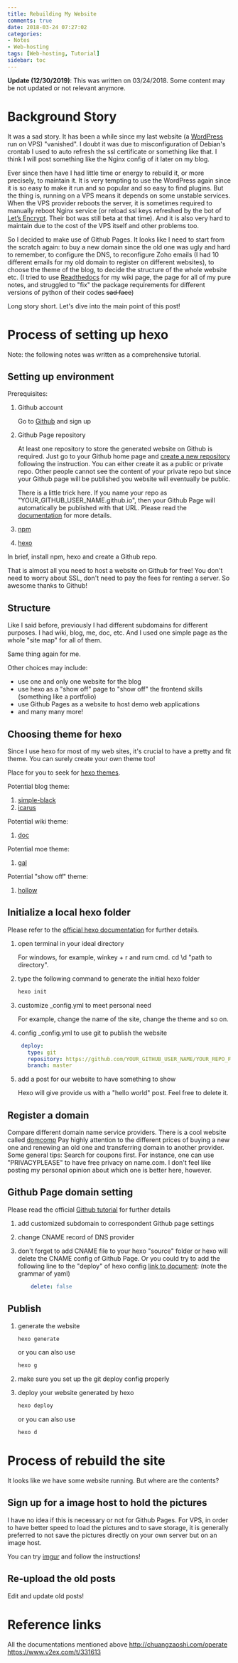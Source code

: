 ```yaml
---
title: Rebuilding My Website
comments: true
date: 2018-03-24 07:27:02
categories: 
- Notes
- Web-hosting
tags: [Web-hosting, Tutorial]
sidebar: toc
---
```


**Update (12/30/2019)**: This was written on 03/24/2018. Some content may be not updated or not relevant anymore.

# Background Story

It was a sad story. It has been a while since my last website (a [WordPress](https://wordpress.com/) run on VPS) "vanished". I doubt it was due to misconfiguration of Debian's crontab I used to auto refresh the ssl certificate or something like that. I think I will post something like the Nginx config of it later on my blog.

Ever since then have I had little time or energy to rebuild it, or more precisely, to maintain it. It is very tempting to use the WordPress again since it is so easy to make it run and so popular and so easy to find plugins. But the thing is, running on a VPS means it depends on some unstable services. When the VPS provider reboots the server, it is sometimes required to manually reboot Nginx service (or reload ssl keys refreshed by the bot of [Let’s Encrypt](https://letsencrypt.org/). Their bot was still beta at that time). And it is also very hard to maintain due to the cost of the VPS itself and other problems too.

So I decided to make use of Github Pages. It looks like I need to start from the scratch again: to buy a new domain since the old one was ugly and hard to remember, to configure the DNS, to reconfigure Zoho emails (I had 10 different emails for my old domain to register on different websites), to choose the theme of the blog, to decide the structure of the whole website etc. (I tried to use [Readthedocs](https://readthedocs.org/) for my wiki page, the page for all of my pure notes, and struggled to "fix" the package requirements for different versions of python of their codes ~~sad face~~)

Long story short. Let's dive into the main point of this post!

# Process of setting up hexo

Note: the following notes was written as a comprehensive tutorial.

## Setting up environment

Prerequisites:

1. Github account

   Go to [Github](https://github.com/) and sign up

2. Github Page repository

    At least one repository to store the generated website on Github is required. Just go to your Github home page and [create a new repository](https://github.com/new) following the instruction. You can either create it as a public or private repo. Other people cannot see the content of your private repo but since your Github page will be published you website will eventually be public.

    There is a little trick here. If you name your repo as "YOUR_GITHUB_USER_NAME.github.io", then your Github Page will automatically be published with that URL. Please read the [documentation](https://help.github.com/articles/using-a-custom-domain-with-github-pages/) for more details.

3. [npm](https://nodejs.org/en/)
4. [hexo](https://hexo.io/docs/index.html)

In brief, install npm, hexo and create a Github repo.

That is almost all you need to host a website on Github for free! You don't need to worry about SSL, don't need to pay the fees for renting a server. So awesome thanks to Github!

## Structure

Like I said before, previously I had different subdomains for different purposes. I had wiki, blog, me, doc, etc. And I used one simple page as the whole "site map" for all of them.

Same thing again for me.

Other choices may include:

* use one and only one website for the blog
* use hexo as a "show off" page to "show off" the frontend skills (something like a portfolio)
* use Github Pages as a website to host demo web applications
* and many many more!

## Choosing theme for hexo

Since I use hexo for most of my web sites, it's crucial to have a pretty and fit theme. You can surely create your own theme too!

Place for you to seek for [hexo themes](https://hexo.io/themes/index.html).

Potential blog theme:

1. [simple-black](https://github.com/yunfeihe/simple-black)
2. [icarus](https://github.com/zthxxx/hexo-theme-icarus)

Potential wiki theme:

1. [doc](https://github.com/zalando-incubator/hexo-theme-doc)

Potential moe theme:

1. [gal](https://github.com/ZEROKISEKI/hexo-theme-gal)

Potential "show off" theme:

1. [hollow](https://github.com/zchen9/hexo-theme-hollow)

## Initialize a local hexo folder

Please refer to the [official hexo documentation](https://hexo.io/docs/setup.html) for further details.

1. open terminal in your ideal directory

    For windows, for example, winkey + r and rum cmd. cd \d "path to directory".

2. type the following command to generate the initial hexo folder

   ``` bash
   hexo init
   ```

3. customize _config.yml to meet personal need

   For example, change the name of the site, change the theme and so on.

4. config _config.yml to use git to publish the website

   ``` yaml
    deploy:
      type: git
      repository: https://github.com/YOUR_GITHUB_USER_NAME/YOUR_REPO_FOR_THIS_SITE.git
      branch: master
   ```

5. add a post for our website to have something to show

    Hexo will give provide us with a "hello world" post. Feel free to delete it.

## Register a domain

Compare different domain name service providers.
There is a cool website called [domcomp](https://www.domcomp.com/)
Pay highly attention to the different prices of buying a new one and renewing an old one and transferring domain to another provider.
Some general tips: Search for coupons first. For instance, one can use "PRIVACYPLEASE" to have free privacy on name.com.
I don't feel like posting my personal opinion about which one is better here, however.

## Github Page domain setting

Please read the official [Github tutorial](https://help.github.com/articles/using-a-custom-domain-with-github-pages/) for further details

1. add customized subdomain to correspondent Github page settings
2. change CNAME record of DNS provider
3. don't forget to add CNAME file to your hexo "source" folder or hexo will delete the CNAME config of Github Page. Or you could try to add the following line to the "deploy" of hexo config [link to document](https://hexo.io/docs/github-pages): (note the grammar of yaml)

    ```yaml
        delete: false
    ```

## Publish

1. generate the website

   ``` bash
   hexo generate
   ```

   or you can also use

   ``` bash
   hexo g
   ```

2. make sure you set up the git deploy config properly
3. deploy your website generated by hexo

    ``` bash
    hexo deploy
    ```

    or you can also use

   ``` bash
   hexo d
   ```

# Process of rebuild the site

It looks like we have some website running. But where are the contents?

## Sign up for a image host to hold the pictures

I have no idea if this is necessary or not for Github Pages. For VPS, in order to have better speed to load the pictures and to save storage, it is generally preferred to not save the pictures directly on your own server but on an image host.

You can try [imgur](https://imgur.com) and follow the instructions!

## Re-upload the old posts

Edit and update old posts!

# Reference links

All the documentations mentioned above
http://chuangzaoshi.com/operate
https://www.v2ex.com/t/331613